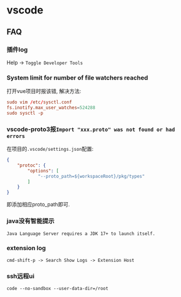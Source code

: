 # vscode
## FAQ
### 插件log
Help -> `Toggle Developer Tools`

### System limit for number of file watchers reached
打开vue项目时报该错, 解决方法:
```conf
sudo vim /etc/sysctl.conf
fs.inotify.max_user_watches=524288
sudo sysctl -p
```

### vscode-proto3报`Import "xxx.proto" was not found or had errors`
在项目的`.vscode/settings.json`配置:
```json
{
    "protoc": {
        "options": [
            "--proto_path=${workspaceRoot}/pkg/types"
        ]
    }
}
```

即添加相应proto_path即可.

### java没有智能提示
`Java Language Server requires a JDK 17+ to launch itself.`

### extension log
`cmd-shift-p -> Search Show Logs -> Extension Host`

### ssh远程ui
`code --no-sandbox --user-data-dir=/root`